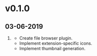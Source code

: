 # v0.1.0
##  03-06-2019

1. [](#new)
    * Create file browser plugin.
    * Implement extension-specific icons.
    * Implement thumbnail generation.
